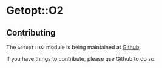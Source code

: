 Getopt::O2
=====

Contributing
-----

The `Getopt::O2` module is being maintained at [Github](https://github.com/Linus-Kleen/libgetopt-o2-perl). 

If you have things to contribute, please use Github to do so.

